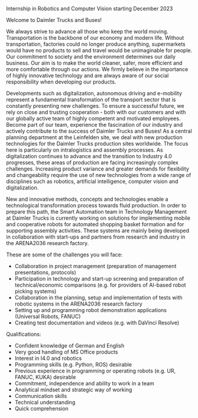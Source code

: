 Internship in Robotics and Computer Vision starting December 2023

Welcome to Daimler Trucks and Buses!

We always strive to advance all those who keep the world moving. Transportation is the backbone of our economy and modern life. Without transportation, factories could no longer produce anything, supermarkets would have no products to sell and travel would be unimaginable for people. Our commitment to society and the environment determines our daily business. Our aim is to make the world cleaner, safer, more efficient and more comfortable through our actions. We firmly believe in the importance of highly innovative technology and are always aware of our social responsibility when developing our products.

Developments such as digitalization, autonomous driving and e-mobility represent a fundamental transformation of the transport sector that is constantly presenting new challenges. To ensure a successful future, we rely on close and trusting cooperation - both with our customers and with our globally active team of highly competent and motivated employees. Become part of our team, experience the fascination of our industry and actively contribute to the success of Daimler Trucks and Buses! As a central planning department at the Leinfelden site, we deal with new production technologies for the Daimler Trucks production sites worldwide. The focus here is particularly on intralogistics and assembly processes. As digitalization continues to advance and the transition to Industry 4.0 progresses, these areas of production are facing increasingly complex challenges. Increasing product variance and greater demands for flexibility and changeability require the use of new technologies from a wide range of disciplines such as robotics, artificial intelligence, computer vision and digitalization.

New and innovative methods, concepts and technologies enable a technological transformation process towards fluid production. In order to prepare this path, the Smart Automation team in Technology Management at Daimler Trucks is currently working on solutions for implementing mobile and cooperative robots for automated shopping basket formation and for supporting assembly activities. These systems are mainly being developed in collaboration with start-ups and partners from research and industry in the ARENA2036 research factory.

These are some of the challenges you will face:
- Collaboration in project management (preparation of management presentations, protocols) 
- Participation in technology and start-up screening and preparation of technical/economic comparisons (e.g. for providers of AI-based robot picking systems)
- Collaboration in the planning, setup and implementation of tests with robotic systems in the ARENA2036 research factory
- Setting up and programming robot demonstration applications (Universal Robots, FANUC)
- Creating test documentation and videos (e.g. with DaVinci Resolve)

Qualifications:
- Confident knowledge of German and English
- Very good handling of MS Office products
- Interest in I4.0 and robotics
- Programming skills (e.g. Python, ROS) desirable
- Previous experience in programming or operating robots (e.g. UR, FANUC, KUKA) desirable
- Commitment, independence and ability to work in a team
- Analytical mindset and strategic way of working
- Communication skills
- Technical understanding
- Quick comprehension

